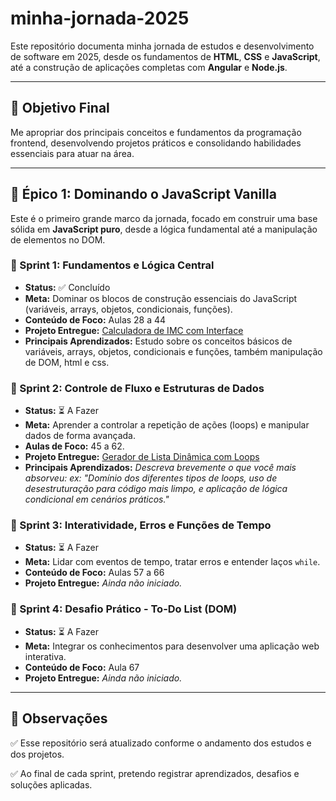 # minha-jornada-2025

Este repositório documenta minha jornada de estudos e desenvolvimento de software em 2025, desde os fundamentos de **HTML**, **CSS** e **JavaScript**, até a construção de aplicações completas com **Angular** e **Node.js**.

---

## 🎯 Objetivo Final

Me apropriar dos principais conceitos e fundamentos da programação frontend, desenvolvendo projetos práticos e consolidando habilidades essenciais para atuar na área.

---

## 🚀 Épico 1: Dominando o JavaScript Vanilla

Este é o primeiro grande marco da jornada, focado em construir uma base sólida em **JavaScript puro**, desde a lógica fundamental até a manipulação de elementos no DOM.

### 📅 Sprint 1: Fundamentos e Lógica Central
- **Status:** ✅ Concluído
- **Meta:** Dominar os blocos de construção essenciais do JavaScript (variáveis, arrays, objetos, condicionais, funções).
- **Conteúdo de Foco:** Aulas 28 a 44
- **Projeto Entregue:** [Calculadora de IMC com Interface](./sprint-01-fundamentos-js/projeto-imc)
- **Principais Aprendizados:** Estudo sobre os conceitos básicos de variáveis, arrays, objetos, condicionais e funções, também manipulação de DOM, html e css.

### 📅 Sprint 2: Controle de Fluxo e Estruturas de Dados
- **Status:** ⏳ A Fazer
- **Meta:** Aprender a controlar a repetição de ações (loops) e manipular dados de forma avançada.
- **Aulas de Foco:** 45 a 62.
- **Projeto Entregue:** [Gerador de Lista Dinâmica com Loops](./sprint-02-controle-de-fluxo/projeto-lista-dinamica)
- **Principais Aprendizados:** *Descreva brevemente o que você mais absorveu: ex: "Domínio dos diferentes tipos de loops, uso de desestruturação para código mais limpo, e aplicação de lógica condicional em cenários práticos."*

### 📅 Sprint 3: Interatividade, Erros e Funções de Tempo
- **Status:** ⏳ A Fazer
- **Meta:** Lidar com eventos de tempo, tratar erros e entender laços `while`.
- **Conteúdo de Foco:** Aulas 57 a 66
- **Projeto Entregue:** *Ainda não iniciado.*

### 📅 Sprint 4: Desafio Prático - To-Do List (DOM)
- **Status:** ⏳ A Fazer
- **Meta:** Integrar os conhecimentos para desenvolver uma aplicação web interativa.
- **Conteúdo de Foco:** Aula 67
- **Projeto Entregue:** *Ainda não iniciado.*

---

## 📌 Observações

✅ Esse repositório será atualizado conforme o andamento dos estudos e dos projetos.

✅ Ao final de cada sprint, pretendo registrar aprendizados, desafios e soluções aplicadas.

